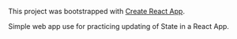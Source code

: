 This project was bootstrapped with [Create React App](https://github.com/facebookincubator/create-react-app).

Simple web app use for practicing updating of State in a React App.
